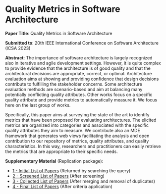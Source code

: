 # Quality Metrics in Software Architecture

**Paper Title**: Quality Metrics in Software Architecture

**Submitted to**: 20th IEEE International Conference on Software Architecture (ICSA 2023)

**Abstract**: The importance of software architecture is largely recognized also in iterative and agile development settings. However, it is quite complex to provide evidence that the architecture is of good quality and that the architectural decisions are appropriate, correct, or optimal. Architecture evaluation aims at showing and providing confidence that design decisions contribute to fulfilling the stakeholder concerns. Some architecture evaluation methods are scenario-based and aim at balancing many potentially conflicting quality attributes. Other works focus on a specific quality attribute and provide metrics to automatically measure it. We focus here on the last group of works.


Specifically, this paper aims at surveying the state of the art to identify metrics that have been proposed for evaluating architectures. The elicited metrics are organized into categories and associated with the specific quality attributes they aim to measure. We contribute also an MDE framework that generates web views facilitating the analysis and open contribution to our repository of metrics, quality attributes, and quality characteristics. 
In this way, researchers and practitioners can easily retrieve the metrics that are appropriate to their specific needs.

**Supplementary Material** (Replication package):
- [1 - Initial List of Papers](https://anonymous.4open.science/r/icsa_2023_architecture_quality-20D9/1_icsa_2023_supp_initial.ods) (Returned by searching the query)
- [2 - Screened List of Papers](https://anonymous.4open.science/r/icsa_2023_architecture_quality-20D9/2_icsa_2023_supp_screening.ods) (After screening)
- [3 - Collected List of Papers](https://anonymous.4open.science/r/icsa_2023_architecture_quality-20D9/3_icsa_2023_supp_collected_papers.ods) (After merging and removal of duplicates)
- [4 - Final List of Papers](https://anonymous.4open.science/r/icsa_2023_architecture_quality-20D9/4_icsa_2023_supp_extracted_papers.ods) (After criteria application)
